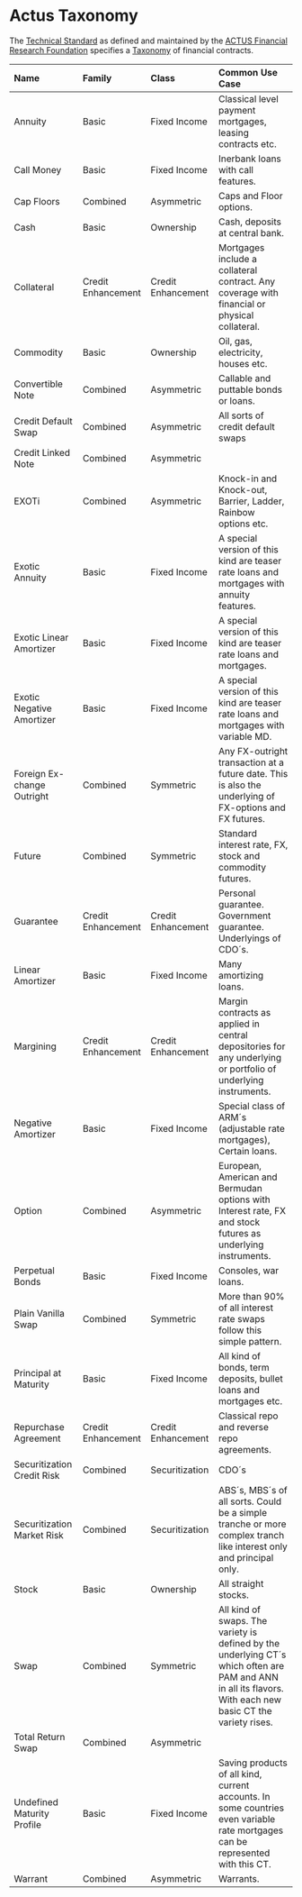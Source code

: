 # Actus Taxonomy

The [Technical Standard](https://www.actusfrf.org/techspecs) as defined and maintained by the [ACTUS Financial Research Foundation](https://www.actusfrf.org/) specifies a [Taxonomy](https://www.actusfrf.org/taxonomy) of financial contracts. 

Name | Family | Class | Common Use Case
|:-|:-|:-|:-
Annuity | Basic | Fixed Income | Classical level payment mortgages, leasing contracts etc.
Call Money | Basic | Fixed Income | Inerbank loans with call features.
Cap Floors | Combined | Asymmetric | Caps and Floor options.
Cash | Basic | Ownership | Cash, deposits at central bank.
Collateral | Credit Enhancement | Credit Enhancement | Mortgages include a collateral contract. Any coverage with financial or physical collateral.
Commodity | Basic | Ownership | Oil, gas, electricity, houses etc.
Convertible Note | Combined | Asymmetric | Callable and puttable bonds or loans.
Credit Default Swap | Combined | Asymmetric | All sorts of credit default swaps
Credit Linked Note | Combined | Asymmetric |
EXOTi | Combined | Asymmetric | Knock-in and Knock-out, Barrier, Ladder, Rainbow options etc.
Exotic Annuity | Basic | Fixed Income | A special version of this kind are teaser rate loans and mortgages with annuity features.
Exotic Linear Amortizer | Basic | Fixed Income | A special version of this kind are teaser rate loans and mortgages.
Exotic Negative Amortizer | Basic | Fixed Income | A special version of this kind are teaser rate loans and mortgages with variable MD.
Foreign Ex-change Outright | Combined | Symmetric | Any FX-outright transaction at a future date. This is also the underlying of FX-options and FX futures.
Future | Combined | Symmetric | Standard interest rate, FX, stock and commodity futures.
Guarantee | Credit Enhancement | Credit Enhancement | Personal guarantee. Government guarantee. Underlyings of CDO´s.
Linear Amortizer | Basic | Fixed Income | Many amortizing loans.
Margining | Credit Enhancement | Credit Enhancement | Margin contracts as applied in central depositories for any underlying or portfolio of underlying instruments.
Negative Amortizer | Basic | Fixed Income | Special class of ARM´s (adjustable rate mortgages), Certain loans.
Option | Combined | Asymmetric | European, American and Bermudan options with Interest rate, FX and stock futures as underlying instruments.
Perpetual Bonds | Basic | Fixed Income | Consoles, war loans.
Plain Vanilla Swap | Combined | Symmetric | More than 90% of all interest rate swaps follow this simple pattern.
Principal at Maturity | Basic | Fixed Income | All kind of bonds, term deposits, bullet loans and mortgages etc.
Repurchase Agreement | Credit Enhancement | Credit Enhancement | Classical repo and reverse repo agreements.
Securitization Credit Risk | Combined | Securitization | CDO´s
Securitization Market Risk | Combined | Securitization | ABS´s, MBS´s of all sorts. Could be a simple tranche or more complex tranch like interest only and principal only.
Stock | Basic | Ownership | All straight stocks.
Swap | Combined | Symmetric | All kind of swaps. The variety is defined by the underlying CT´s which often are PAM and ANN in all its flavors. With each new basic CT the variety rises.
Total Return Swap | Combined | Asymmetric |
Undefined Maturity Profile | Basic | Fixed Income | Saving products of all kind, current accounts. In some countries even variable rate mortgages can be represented with this CT.
Warrant | Combined | Asymmetric | Warrants.
